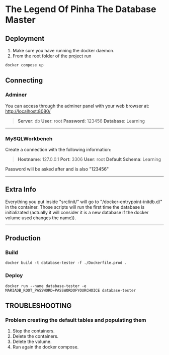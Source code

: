 # The Legend Of Pinha The Database Master

## Deployment

1. Make sure you have running the docker daemon.
2. From the root folder of the project run

```
docker compose up
```

## Connecting

### Adminer

You can access through the adminer panel with your web browser at:
[http://localhost:8080/](http://localhost:8080/)

> **Server**: db
> **User**:  root
> **Password**: 123456
> **Database**: Learning

---



### MySQLWorkbench

Create a connection with the following information:

> **Hostname**: 127.0.0.1
> **Port**: 3306
> **User**:  root
> **Default Schema**: Learning

Password will be asked after and is also "123456"

---

## Extra Info

Everything you put inside "src/init/" will go to "/docker-entrypoint-initdb.d/" in the container. Those scripts will run the first time the database is initializated (actually it will consider it is a new database if the docker volume used changes the name)).


---
## Production
### Build
```
docker build -t database-tester -f ./Dockerfile.prod .
```

### Deploy
```
docker run --name database-tester -e MARIADB_ROOT_PASSWORD=PASSWORDOFYOURCHOICE database-tester
```

## TROUBLESHOOTING

### Problem creating the default tables and populating them

1. Stop the containers.
2. Delete the containers.
3. Delete the volume.
4. Run again the docker compose.
